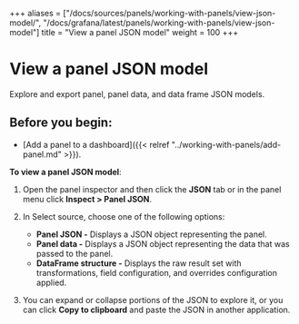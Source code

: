 +++
aliases = ["/docs/sources/panels/working-with-panels/view-json-model/", "/docs/grafana/latest/panels/working-with-panels/view-json-model"]
title = "View a panel JSON model"
weight = 100
+++

# View a panel JSON model

Explore and export panel, panel data, and data frame JSON models.

## Before you begin:

- [Add a panel to a dashboard]({{< relref "../working-with-panels/add-panel.md" >}}).

**To view a panel JSON model**:

1. Open the panel inspector and then click the **JSON** tab or in the panel menu click **Inspect > Panel JSON**.

1. In Select source, choose one of the following options:

   - **Panel JSON -** Displays a JSON object representing the panel.
   - **Panel data -** Displays a JSON object representing the data that was passed to the panel.
   - **DataFrame structure -** Displays the raw result set with transformations, field configuration, and overrides configuration applied.

1. You can expand or collapse portions of the JSON to explore it, or you can click **Copy to clipboard** and paste the JSON in another application.
